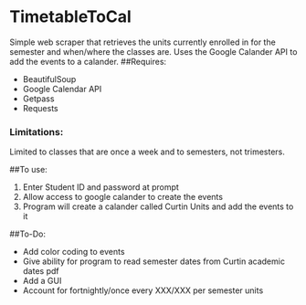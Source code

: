 # TimetableToCal
Simple web scraper that retrieves the units currently enrolled in for the semester and when/where the classes are. 
Uses the Google Calander API to add the events to a calander.
##Requires:
  - BeautifulSoup
  - Google Calendar API
  - Getpass
  - Requests

### Limitations:
  Limited to classes that are once a week and to semesters, not trimesters.

##To use:
  1.  Enter Student ID and password at prompt
  2.  Allow access to google calander to create the events
  3.  Program will create a calander called Curtin Units and add the events to it
  
##To-Do:
  - Add color coding to events
  - Give ability for program to read semester dates from Curtin academic dates pdf
  - Add a GUI
  - Account for fortnightly/once every XXX/XXX per semester units
